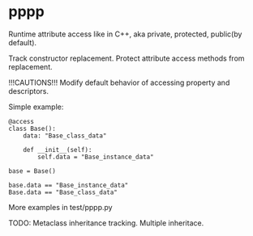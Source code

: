 # pppp
Runtime attribute access like in C++, aka private, protected, public(by default).

Track constructor replacement.
Protect attribute access methods from replacement.

!!!CAUTIONS!!!
Modify default behavior of accessing property and descriptors.

Simple example:

    @access
    class Base():
        data: "Base_class_data"

        def __init__(self):
            self.data = "Base_instance_data"
    
    base = Base()
    
    base.data == "Base_instance_data"
    Base.data == "Base_class_data"

More examples in test/pppp.py

TODO:
    Metaclass inheritance tracking.
    Multiple inheritace.
